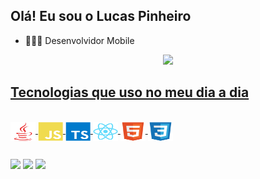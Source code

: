 ## Olá! Eu sou o Lucas Pinheiro

- 👨🏽‍💻 Desenvolvidor Mobile

<div align="center">
  <a href="https://github.com/LucasC-Pinheiro">
  

<img height="160em" src="https://github-readme-stats.vercel.app/api/top-langs/?username=LucasC-Pinheiro&layout=compact&langs_count=7&theme=dark" />
    
</div>

## Tecnologias que uso no meu dia a dia

 <div style="display: inline_block"><br>
   <img align="center" alt="Marcelo-Jv" height="30" width="40" src="https://raw.githubusercontent.com/devicons/devicon/master/icons/java/java-plain.svg">
  <img align="center" alt="Marcelo-Js" height="30" width="40" src="https://raw.githubusercontent.com/devicons/devicon/master/icons/javascript/javascript-plain.svg">
  <img align="center" alt="Marcelo-Ts" height="30" width="40" src="https://raw.githubusercontent.com/devicons/devicon/master/icons/typescript/typescript-plain.svg">
 <img align="center" alt="Marcelo-Ts" height="30" width="40" src="https://raw.githubusercontent.com/devicons/devicon/master/icons/react/react-original.svg">       
  <img align="center" alt="Marcelo-HTML" height="30" width="40" src="https://raw.githubusercontent.com/devicons/devicon/master/icons/html5/html5-original.svg">
  <img align="center" alt="Marcelo-CSS" height="30" width="40" src="https://raw.githubusercontent.com/devicons/devicon/master/icons/css3/css3-original.svg">
 </div>
  
  ##

 <div> 
  <a href="https://www.instagram.com/lukaspinheiiro/" target="_blank"><img src="https://img.shields.io/badge/-Instagram-%23E4405F?style=for-the-badge&logo=instagram&logoColor=white" target="_blank"></a>
  <a href = "pinheirotj69@gmail.com"><img src="https://img.shields.io/badge/-Gmail-%23333?style=for-the-badge&logo=gmail&logoColor=white" target="_blank"></a>
  <a href="https://www.linkedin.com/in/Lucas Pinheiro/" target="_blank"><img src="https://img.shields.io/badge/-LinkedIn-%230077B5?style=for-the-badge&logo=linkedin&logoColor=white" target="_blank"></a> 


   
